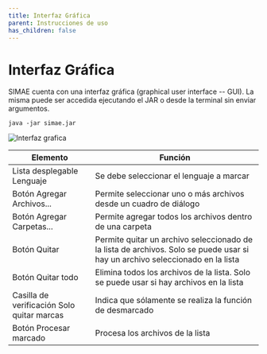 ```yaml
---
title: Interfaz Gráfica
parent: Instrucciones de uso
has_children: false
---
```

# Interfaz Gráfica

SIMAE cuenta con una interfaz gráfica (graphical user interface -- GUI). La misma puede ser accedida ejecutando el JAR o desde la terminal sin enviar argumentos.

```
java -jar simae.jar
```

![Interfaz grafica](https://github.com/tiflo-sf/simae/assets/42981462/8c32f933-c95b-4118-a0b0-38802d46c2cc)


|Elemento|Función|
|---|----|
|Lista desplegable Lenguaje                |Se debe seleccionar el lenguaje a marcar|
|Botón Agregar Archivos...                 |Permite seleccionar uno o más archivos desde un cuadro de diálogo|
|Botón Agregar Carpetas...                 |Permite agregar todos los archivos dentro de una carpeta|
|Botón Quitar                              |Permite quitar un archivo seleccionado de la lista de archivos. Solo se puede usar si hay un archivo seleccionado en la lista|
|Botón Quitar todo                         |Elimina todos los archivos de la lista. Solo se puede usar si hay archivos en la lista|
|Casilla de verificación Solo quitar marcas|Indica que sólamente se realiza la función de desmarcado|
|Botón Procesar marcado                    |Procesa los archivos de la lista|

